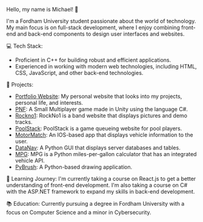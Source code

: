 Hello, my name is Michael! 👋

I'm a Fordham University student passionate about the world of technology. My main focus is on full-stack development, where I enjoy combining front-end and back-end components to design user interfaces and websites.

💻 Tech Stack:
- Proficient in C++ for building robust and efficient applications.
- Experienced in working with modern web technologies, including HTML, CSS, JavaScript, and other back-end technologies.

🚀 Projects:
- [Portfolio Website](https://michaelkocovic.000webhostapp.com/): My personal website that looks into my projects, personal life, and interests.
- [PNF](https://github.com/mkocovic2/PNF): A Small Multiplayer game made in Unity using the language C#.
- [Rockno1](https://github.com/mkocovic2/RockNo1): RockNo1 is a band website that displays pictures and demo tracks.
- [PoolStack](https://github.com/mkocovic2/PoolStack): PoolStack is a game queueing website for pool players.
- [MotorMatch](https://github.com/mkocovic2/MotorMatch): An IOS-based app that displays vehicle information to the user.
- [DataNav](https://github.com/mkocovic2/DataNav): A Python GUI that displays server databases and tables.
- [MPG](https://github.com/mkocovic2/MPG): MPG is a Python miles-per-gallon calculator that has an integrated vehicle API.
- [PyBrush](https://github.com/mkocovic2/Pybrush): A Python-based drawing application.

🌱 Learning Journey:
I'm currently taking a course on React.js to get a better understanding of front-end development. I'm also taking a course on C# with the ASP.NET framework to expand my skills in back-end development.

📚 Education:
Currently pursuing a degree in Fordham University with a focus on Computer Science and a minor in Cybersecurity.
